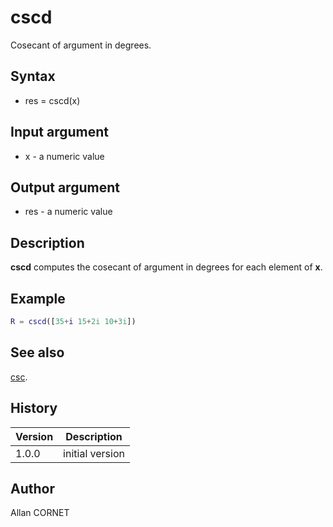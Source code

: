 # cscd

Cosecant of argument in degrees.

## Syntax

- res = cscd(x)

## Input argument

- x - a numeric value

## Output argument

- res - a numeric value

## Description

<b>cscd</b> computes the cosecant of argument in degrees for each element of <b>x</b>.

## Example

```matlab
R = cscd([35+i 15+2i 10+3i])
```

## See also

[csc](cosh.html).

## History

| Version | Description     |
| ------- | --------------- |
| 1.0.0   | initial version |

## Author

Allan CORNET
